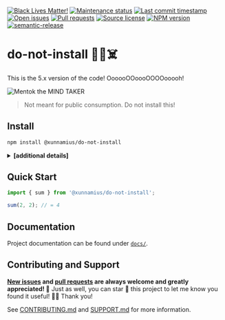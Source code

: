 [![Black Lives Matter!](https://api.ergodark.com/badges/blm 'Join the movement!')](https://secure.actblue.com/donate/ms_blm_homepage_2019)
[![Maintenance status](https://img.shields.io/maintenance/active/2020 'Is this package maintained?')](https://www.npmjs.com/package/@xunnamius/do-not-install)
[![Last commit timestamp](https://img.shields.io/github/last-commit/xunnamius/workflow-playground 'When was the last commit to the official repo?')](https://www.npmjs.com/package/@xunnamius/do-not-install)
[![Open issues](https://img.shields.io/github/issues/xunnamius/workflow-playground 'Number of known issues with this package')](https://www.npmjs.com/package/@xunnamius/do-not-install)
[![Pull requests](https://img.shields.io/github/issues-pr/xunnamius/workflow-playground 'Number of open pull requests')](https://www.npmjs.com/package/@xunnamius/do-not-install)
[![Source license](https://img.shields.io/npm/l/@xunnamius/do-not-install "This package's source license")](https://www.npmjs.com/package/@xunnamius/do-not-install)
[![NPM version](https://api.ergodark.com/badges/npm-pkg-version/@xunnamius/do-not-install 'Install this package using npm or yarn!')](https://www.npmjs.com/package/@xunnamius/do-not-install)
[![semantic-release](https://img.shields.io/badge/%20%20%F0%9F%93%A6%F0%9F%9A%80-semantic--release-e10079.svg)](https://github.com/semantic-release/semantic-release)

# do-not-install 🤔🤯☠️

This is the 5.x version of the code! OooooOOoooOOOOooooh!

![Mentok the MIND TAKER](https://media1.tenor.com/images/e79a1bf4f8ae0e6838b959643caf961a/tenor.gif)

> Not meant for public consumption. Do not install this!

## Install

```bash
npm install @xunnamius/do-not-install
```

<details><summary><strong>[additional details]</strong></summary>

> Note: **typical users don't need to read through this!** This information is
> primarily useful for those attempting to bundle this package or for those who
> have an opinion on ESM versus CJS.

This is a [dual UMD (CJS2)/ES module][dual-module] package. That means this
package exposes both UMD+CJS2 and ESM entry points and can be used in most
JavaScript environments (browsers, any current or LTS Node version, etc).

Loading this package via `require(...)` will cause Node and modern browsers to
use the [CJS2 bundle][cjs2] entry point, disable [tree shaking][tree-shaking] in
Webpack 4, and lead to larger bundles in Webpack 5. Alternatively, loading this
package via `import { ... } from ...` or `import(...)` will cause Node and
modern browsers to use the ESM entry point in [versions that support
it][node-esm-support], in Webpack, and in the browser. Using the `import` syntax
is the modern, preferred choice.

For backwards compatibility with Webpack 4 and Node versions < 14,
[`package.json`](package.json) retains the [`module`][module-key] key, which
points to the ESM entry point, and the [`main`][exports-main-key] key, which
points to both the ESM and CJS2 entry points implicitly (no file extension). For
Webpack 5 and Node versions >= 14, [`package.json`](package.json) includes the
[`exports`][exports-main-key] key, which points to both entry points explicitly.

Though [`package.json`](package.json) includes
[`{ "type": "commonjs"}`][local-pkg], note that the ESM entry points are ES
module (`.mjs`) files. [`package.json`](package.json) also includes the
[`sideEffects`][side-effects-key] key, which is `false` for [optimal tree
shaking][tree-shaking], and the `types` key, which points to a TypeScript
declarations file.

Additionally, this package does not maintain shared state and so does not
exhibit the [dual package hazard][hazard]. However, setting global configuration
may not actually be "globally" recognized by third-party code importing this
package.

</details>

## Quick Start

```typescript
import { sum } from '@xunnamius/do-not-install';

sum(2, 2); // = 4
```

## Documentation

Project documentation can be found under [`docs/`](docs).

## Contributing and Support

**[New issues](https://github.com/Xunnamius/workflow-playground/issues/new/choose)
and [pull requests](https://github.com/Xunnamius/workflow-playground/compare)
are always welcome and greatly appreciated! 🤩** Just as well, you can star 🌟
this project to let me know you found it useful! ✊🏿 Thank you!

See [CONTRIBUTING.md](CONTRIBUTING.md) and [SUPPORT.md](.github/SUPPORT.md) for
more information.

[module-key]: https://webpack.js.org/guides/author-libraries/#final-steps
[side-effects-key]:
  https://webpack.js.org/guides/tree-shaking/#mark-the-file-as-side-effect-free
[dual-module]:
  https://github.com/nodejs/node/blob/8d8e06a345043bec787e904edc9a2f5c5e9c275f/doc/api/packages.md#dual-commonjses-module-packages
[exports-main-key]:
  https://github.com/nodejs/node/blob/8d8e06a345043bec787e904edc9a2f5c5e9c275f/doc/api/packages.md#package-entry-points
[hazard]:
  https://github.com/nodejs/node/blob/8d8e06a345043bec787e904edc9a2f5c5e9c275f/doc/api/packages.md#dual-package-hazard
[cjs2]: https://webpack.js.org/configuration/output/#module-definition-systems
[tree-shaking]: https://webpack.js.org/guides/tree-shaking
[local-pkg]:
  https://github.com/nodejs/node/blob/8d8e06a345043bec787e904edc9a2f5c5e9c275f/doc/api/packages.md#type
[node-esm-support]:
  https://medium.com/%40nodejs/node-js-version-14-available-now-8170d384567e#2368
